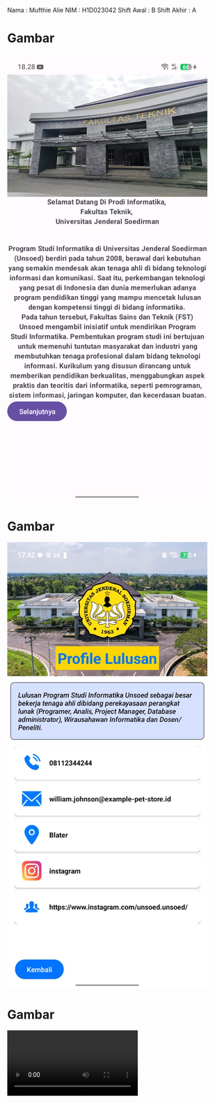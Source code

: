 Nama : Mufthie Alie
NIM  : H1D023042
Shift Awal : B
Shift Akhir : A

# Gambar
![Pertemuan2](ScreenShoot/Pertemuan2.png)

# Gambar
![Pertemuan3](ScreenShoot/Pertemuan3.jpg)

# Gambar
![Pertemuan3](ScreenShoot/pertemuan3.mp4)
